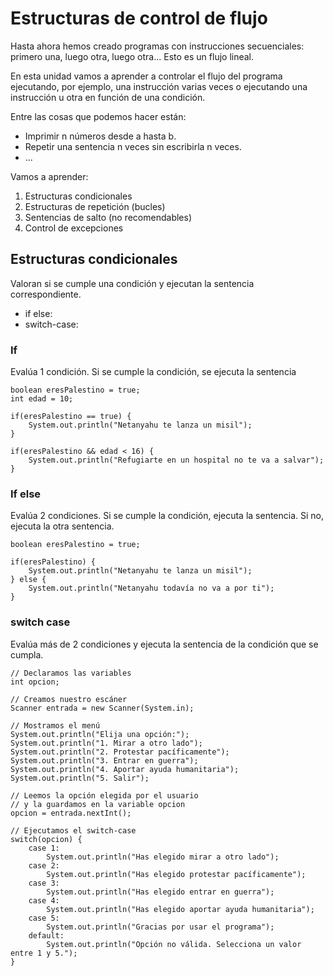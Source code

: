 # Estructuras de control de flujo
Hasta ahora hemos creado programas con instrucciones secuenciales:
primero una, luego otra, luego otra... Esto es un flujo lineal.

En esta unidad vamos a aprender a controlar el flujo del programa
ejecutando, por ejemplo, una instrucción varias veces
o ejecutando una instrucción u otra en función de una condición.

Entre las cosas que podemos hacer están:
* Imprimir n números desde a hasta b.
* Repetir una sentencia n veces sin escribirla n veces.
* ...

Vamos a aprender:
1. Estructuras condicionales
2. Estructuras de repetición (bucles)
3. Sentencias de salto (no recomendables)
4. Control de excepciones

## Estructuras condicionales
Valoran si se cumple una condición y ejecutan la sentencia correspondiente.

* if else: 
* switch-case: 

### If
Evalúa 1 condición. Si se cumple la condición, 
se ejecuta la sentencia

```
boolean eresPalestino = true;
int edad = 10;

if(eresPalestino == true) {
    System.out.println("Netanyahu te lanza un misil");
}

if(eresPalestino && edad < 16) {
    System.out.println("Refugiarte en un hospital no te va a salvar");
}
```

### If else
Evalúa 2 condiciones. 
Si se cumple la condición, ejecuta la sentencia. 
Si no, ejecuta la otra sentencia.

```
boolean eresPalestino = true;

if(eresPalestino) {
    System.out.println("Netanyahu te lanza un misil");
} else {
    System.out.println("Netanyahu todavía no va a por ti");
}
```

### switch case
Evalúa más de 2 condiciones y ejecuta 
la sentencia de la condición que se cumpla.

```
// Declaramos las variables
int opcion;

// Creamos nuestro escáner
Scanner entrada = new Scanner(System.in);

// Mostramos el menú
System.out.println("Elija una opción:");
System.out.println("1. Mirar a otro lado");
System.out.println("2. Protestar pacíficamente");
System.out.println("3. Entrar en guerra");
System.out.println("4. Aportar ayuda humanitaria");
System.out.println("5. Salir");

// Leemos la opción elegida por el usuario 
// y la guardamos en la variable opcion
opcion = entrada.nextInt();

// Ejecutamos el switch-case
switch(opcion) {
    case 1: 
        System.out.println("Has elegido mirar a otro lado");
    case 2:
        System.out.println("Has elegido protestar pacíficamente");
    case 3:
        System.out.println("Has elegido entrar en guerra");
    case 4: 
        System.out.println("Has elegido aportar ayuda humanitaria");
    case 5:
        System.out.println("Gracias por usar el programa");
    default:
        System.out.println("Opción no válida. Selecciona un valor entre 1 y 5.");
}
```